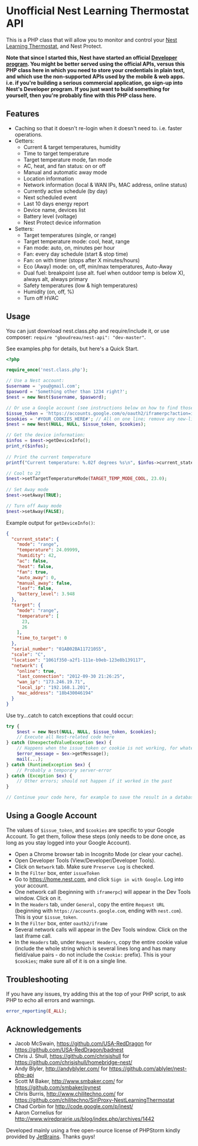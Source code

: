 Unofficial Nest Learning Thermostat API
=======================================

This is a PHP class that will allow you to monitor and control your [Nest Learning Thermostat](http://www.nest.com/), and Nest Protect.

__Note that since I started this, Nest have started an official [Developer program](https://developer.nest.com/). You might be better served using the official APIs, versus this PHP class here in which you need to store your credentials in plain text, and which use the non-supported APIs used by the mobile & web apps.  
i.e. if you're building a serious commercial application, go sign-up into Nest's Developer program. If you just want to build something for yourself, then you're probably fine with this PHP class here.__

Features
--------

- Caching so that it doesn't re-login when it doesn't need to. i.e. faster operations.
- Getters:
    - Current & target temperatures, humidity
    - Time to target temperature
    - Target temperature mode, fan mode
    - AC, heat, and fan status: on or off
    - Manual and automatic away mode
    - Location information
    - Network information (local & WAN IPs, MAC address, online status)
    - Currently active schedule (by day)
    - Next scheduled event
    - Last 10 days energy report
    - Device name, devices list
    - Battery level (voltage)
    - Nest Protect device information
- Setters:
    - Target temperatures (single, or range)
    - Target temperature mode: cool, heat, range
    - Fan mode: auto, on, minutes per hour
    - Fan: every day schedule (start & stop time)
    - Fan: on with timer (stops after X minutes/hours)
    - Eco (Away) mode: on, off, min/max temperatures, Auto-Away
    - Dual fuel: breakpoint (use alt. fuel when outdoor temp is below X), always alt, always primary
    - Safety temperatures (low & high temperatures)
    - Humidity (on, off, %)
    - Turn off HVAC

Usage
-----

You can just download nest.class.php and require/include it, or use composer: `require "gboudreau/nest-api": "dev-master"`.

See examples.php for details, but here's a Quick Start.

```php
<?php

require_once('nest.class.php');

// Use a Nest account:
$username = 'you@gmail.com';
$pasword = 'Something other than 1234 right?';
$nest = new Nest($username, $pasword);

// Or use a Google account (see instructions below on how to find those values):
$issue_token = 'https://accounts.google.com/o/oauth2/iframerpc?action=issueToken&response_type=token%20id_token&login_hint=UNIQUE_VALUE_HERE&client_id=733249279899-44tchle2kaa9afr5v9ov7jbuojfr9lrq.apps.googleusercontent.com&origin=https%3A%2F%2Fhome.nest.com&scope=openid%20profile%20email%20https%3A%2F%2Fwww.googleapis.com%2Fauth%2Fnest-account&ss_domain=https%3A%2F%2Fhome.nest.com';
$cookies = '#YOUR_COOKIES_HERE#'; // All on one line; remove any new-line character you might have
$nest = new Nest(NULL, NULL, $issue_token, $cookies);

// Get the device information:
$infos = $nest->getDeviceInfo();
print_r($infos);
    
// Print the current temperature
printf("Current temperature: %.02f degrees %s\n", $infos->current_state->temperature, $infos->scale);

// Cool to 23
$nest->setTargetTemperatureMode(TARGET_TEMP_MODE_COOL, 23.0);
    
// Set Away mode
$nest->setAway(TRUE);

// Turn off Away mode
$nest->setAway(FALSE);
```

Example output for `getDeviceInfo()`:

```json
{
  "current_state": {
    "mode": "range",
    "temperature": 24.09999,
    "humidity": 42,
    "ac": false,
    "heat": false,
    "fan": true,
    "auto_away": 0,
    "manual_away": false,
    "leaf": false,
    "battery_level": 3.948
  },
  "target": {
    "mode": "range",
    "temperature": [
      23,
      26
    ],
    "time_to_target": 0
  },
  "serial_number": "01AB02BA117210S5",
  "scale": "C",
  "location": "1061f350-a2f1-111e-b9eb-123e8b139117",
  "network": {
    "online": true,
    "last_connection": "2012-09-30 21:26:25",
    "wan_ip": "173.246.19.71",
    "local_ip": "192.168.1.201",
    "mac_address": "18b430046194"
  }
}
```

Use try...catch to catch exceptions that could occur:
```php
try {
    $nest = new Nest(NULL, NULL, $issue_token, $cookies);
    // Execute all Nest-related code here
} catch (UnexpectedValueException $ex) {
    // Happens when the issue_token or cookie is not working, for whatever reason
    $error_message = $ex->getMessage();
    mail(...);
} catch (RuntimeException $ex) {
    // Probably a temporary server-error
} catch (Exception $ex) {
    // Other errors; should not happen if it worked in the past
}

// Continue your code here, for example to save the result in a database
```

Using a Google Account
----------------------
The values of `$issue_token`, and `$cookies` are specific to your Google Account. To get them, follow these steps (only needs to be done once, as long as you stay logged into your Google Account).

- Open a Chrome browser tab in Incognito Mode (or clear your cache).
- Open Developer Tools (View/Developer/Developer Tools).
- Click on `Network` tab. Make sure `Preserve Log` is checked.
- In the `Filter` box, enter `issueToken`
- Go to https://home.nest.com, and click `Sign in with Google`. Log into your account.
- One network call (beginning with `iframerpc`) will appear in the Dev Tools window. Click on it.
- In the `Headers` tab, under `General`, copy the entire `Request URL` (beginning with `https://accounts.google.com`, ending with `nest.com`). This is your `$issue_token`.
- In the `Filter` box, enter `oauth2/iframe`
- Several network calls will appear in the Dev Tools window. Click on the last iframe call.
- In the `Headers` tab, under `Request Headers`, copy the entire cookie value (include the whole string which is several lines long and has many field/value pairs - do not include the `Cookie:` prefix). This is your `$cookies`; make sure all of it is on a single line.

Troubleshooting
---------------
If you have any issues, try adding this at the top of your PHP script, to ask PHP to echo all errors and warnings.

```php
error_reporting(E_ALL);
```

Acknowledgements
----------------

- Jacob McSwain, https://github.com/USA-RedDragon
    for https://github.com/USA-RedDragon/badnest
- Chris J. Shull, https://github.com/chrisjshull
    for https://github.com/chrisjshull/homebridge-nest/
- Andy Blyler, http://andyblyler.com/
    for https://github.com/ablyler/nest-php-api
- Scott M Baker, http://www.smbaker.com/
    for https://github.com/smbaker/pynest
- Chris Burris, http://www.chilitechno.com/
    for https://github.com/chilitechno/SiriProxy-NestLearningThermostat
- Chad Corbin
    for http://code.google.com/p/jnest/
- Aaron Cornelius
    for http://www.wiredprairie.us/blog/index.php/archives/1442

Developed mainly using a free open-source license of PHPStorm kindly provided by [JetBrains](http://www.jetbrains.com/). Thanks guys!
